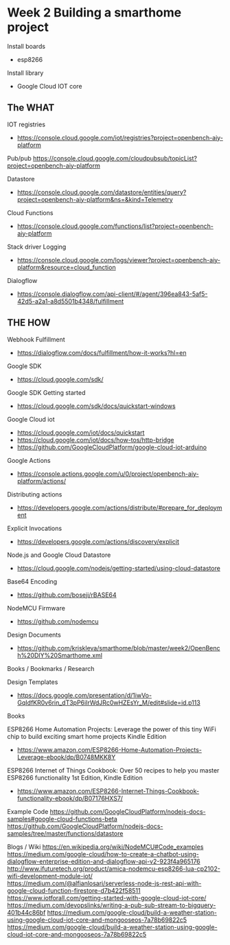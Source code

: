 
# Week 2 Building a smarthome project

Install boards
* esp8266

Install library
* Google Cloud IOT core

## The WHAT

IOT registries
* https://console.cloud.google.com/iot/registries?project=openbench-aiy-platform

Pub/pub
https://console.cloud.google.com/cloudpubsub/topicList?project=openbench-aiy-platform

Datastore
* https://console.cloud.google.com/datastore/entities/query?project=openbench-aiy-platform&ns=&kind=Telemetry

Cloud Functions
* https://console.cloud.google.com/functions/list?project=openbench-aiy-platform

Stack driver Logging
* https://console.cloud.google.com/logs/viewer?project=openbench-aiy-platform&resource=cloud_function


Dialogflow
* https://console.dialogflow.com/api-client/#/agent/396ea843-5af5-42d5-a2a1-a8d5501b4348/fulfillment


## THE HOW

Webhook Fulfillment
* https://dialogflow.com/docs/fulfillment/how-it-works?hl=en

Google SDK
* https://cloud.google.com/sdk/

Google SDK Getting started
* https://cloud.google.com/sdk/docs/quickstart-windows

Google Cloud iot
* https://cloud.google.com/iot/docs/quickstart
* https://cloud.google.com/iot/docs/how-tos/http-bridge
* https://github.com/GoogleCloudPlatform/google-cloud-iot-arduino

Google Actions
* https://console.actions.google.com/u/0/project/openbench-aiy-platform/actions/

Distributing actions
* https://developers.google.com/actions/distribute/#prepare_for_deployment

Explicit Invocations
* https://developers.google.com/actions/discovery/explicit

Node.js and Google Cloud Datastore
 * https://cloud.google.com/nodejs/getting-started/using-cloud-datastore

Base64 Encoding
 * https://github.com/boseji/rBASE64

NodeMCU Firmware
 * https://github.com/nodemcu

Design Documents
* https://github.com/kriskleva/smarthome/blob/master/week2/OpenBench%20DIY%20Smarthome.xml

Books / Bookmarks / Research

Design Templates
* https://docs.google.com/presentation/d/1iwVo-GqIdfKR0v6rin_dT3pP6iIrWdJRc0wHZEsYr_M/edit#slide=id.p113

Books

ESP8266 Home Automation Projects: Leverage the power of this tiny WiFi chip to build exciting smart home projects Kindle Edition
* https://www.amazon.com/ESP8266-Home-Automation-Projects-Leverage-ebook/dp/B0748MKK8Y

ESP8266 Internet of Things Cookbook: Over 50 recipes to help you master ESP8266 functionality 1st Edition, Kindle Edition
* https://www.amazon.com/ESP8266-Internet-Things-Cookbook-functionality-ebook/dp/B07176HXS7/

Example Code
https://github.com/GoogleCloudPlatform/nodejs-docs-samples#google-cloud-functions-beta
https://github.com/GoogleCloudPlatform/nodejs-docs-samples/tree/master/functions/datastore

Blogs / Wiki
https://en.wikipedia.org/wiki/NodeMCU#Code_examples
https://medium.com/google-cloud/how-to-create-a-chatbot-using-dialogflow-enterprise-edition-and-dialogflow-api-v2-923f4a965176
http://www.ifuturetech.org/product/amica-nodemcu-esp8266-lua-cp2102-wifi-development-module-iot/
https://medium.com/@alfianlosari/serverless-node-js-rest-api-with-google-cloud-function-firestore-d7b422f58511
https://www.iotforall.com/getting-started-with-google-cloud-iot-core/
https://medium.com/devopslinks/writing-a-pub-sub-stream-to-bigquery-401b44c86bf
https://medium.com/google-cloud/build-a-weather-station-using-google-cloud-iot-core-and-mongooseos-7a78b69822c5
https://medium.com/google-cloud/build-a-weather-station-using-google-cloud-iot-core-and-mongooseos-7a78b69822c5
